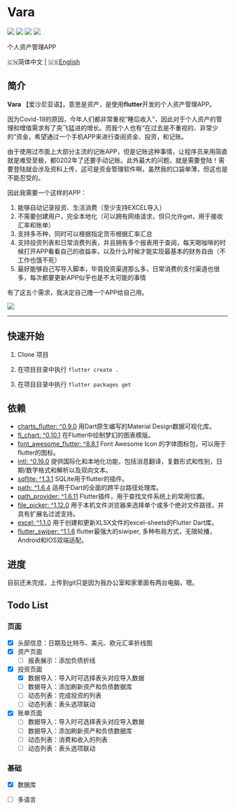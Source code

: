 # Vara
![](https://img.shields.io/badge/Toolkit-Flutter-blue.svg)  ![](https://img.shields.io/badge/Language-Dart-orange.svg)  ![](https://img.shields.io/apm/l/vim-mode)  ![](https://img.shields.io/badge/Process-Developing-blueviolet.svg)

 个人资产管理APP

 🇨🇳简体中文 | 🇺🇸[English](https://github.com/wellmoonloft/vara)

## 简介

**Vara** 【爱沙尼亚语】，意思是资产，是使用**flutter**开发的个人资产管理APP。

因为Covid-19的原因，今年人们都非常重视“睡后收入”，因此对于个人资产的管理和增值需求有了突飞猛进的增长。而我个人也有“在过去是不重视的、非常少的”资金，希望通过一个手机APP来进行查阅资金、投资，和记账。

由于使用过市面上大部分主流的记账APP，但是记账这种事情，让程序员来用简直就是难受至极，都0202年了还要手动记账。此外最大的问题，就是需要登陆！需要登陆就会涉及资料上传，这可是资金管理软件啊，虽然我的口袋单薄，但这也是不能忍受的。

因此我需要一个这样的APP：
1. 能够自动记录投资、生活消费（至少支持EXCEL导入）
2. 不需要创建用户，完全本地化（可以拥有网络请求，但只允许get，用于接收汇率和账单）
3. 支持多币种，同时可以根据指定货币根据汇率汇总
4. 支持投资列表和日常消费列表，并且拥有多个报表用于查阅，每天喝咖啡的时候打开APP看看自己的收益率，以及什么时候才能实现最基本的财务自由（不工作也饿不死）
5. 最好能够自己写导入脚本，毕竟投资渠道那么多，日常消费的支付渠道也很多，每次都要更新APP似乎也是不太可能的事情

有了这五个需求，我决定自己撸一个APP给自己用。


![](https://gitee.com/wellmoonloft/images/raw/master/20200729235557.png)


------------------------------

## 快速开始

1. Clone 项目

2. 在项目目录中执行 `flutter create . `

3. 在项目目录中执行 `flutter packages get`


## 依赖

- [charts_flutter: ^0.9.0](https://pub.dev/packages/charts_flutter) 用Dart原生编写的Material Design数据可视化库。
- [fl_chart: ^0.10.1](https://pub.dev/packages/charts_flutter) 在Flutter中绘制梦幻的图表模版。
- [font_awesome_flutter: ^8.8.1](https://pub.dev/packages/font_awesome_flutter) Font Awesome Icon 的字体图标包，可以用于flutter的图标。
- [intl: ^0.16.0](https://pub.dev/packages/intl) 提供国际化和本地化功能，包括消息翻译，复数形式和性别，日期/数字格式和解析以及双向文本。
- [sqflite: ^1.3.1](https://pub.dev/packages/sqflite) SQLite用于flutter的插件。
- [path: ^1.6.4](https://pub.dev/packages/path) 适用于Dart的全面的跨平台路径处理库。
- [path_provider: ^1.6.11](https://pub.dev/packages/path_provider) Flutter插件，用于查找文件系统上的常用位置。
- [file_picker: ^1.12.0](https://pub.dev/packages/file_picker) 用于本机文件浏览器来选择单个或多个绝对文件路径，并具有扩展名过滤支持。
- [excel: ^1.1.0](https://pub.dev/packages/excel) 用于创建和更新XLSX文件的excel-sheets的Flutter Dart库。
- [flutter_swiper: ^1.1.6](https://pub.dev/packages/flutter_swiper) flutter最强大的siwiper, 多种布局方式，无限轮播，Android和IOS双端适配。

## 进度

目前还未完成，上传到git只是因为我办公室和家里面有两台电脑，嗯。

## Todo List 

### 页面  

- [x] 头部信息：日期及比特币、美元、欧元汇率折线图  
- [x] 资产页面  
  - [ ] 报表展示：添加负债折线
- [x] 投资页面  
  - [x] 数据导入：导入时可选择表头对应导入数据
  - [ ] 数据导入：添加刷新资产和负债数据库 
  - [ ] 动态列表：完成投资的列表    
  - [ ] 动态列表：表头选项联动   
- [x] 账单页面  
  - [ ] 数据导入：导入时可选择表头对应导入数据
  - [ ] 数据导入：添加刷新资产和负债数据库 
  - [ ] 动态列表：消费和收入的列表    
  - [ ] 动态列表：表头选项联动      

### 基础  
- [x] 数据库
- [ ] 多语言



